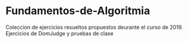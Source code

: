 # Fundamentos-de-Algoritmia

Coleccion de ejercicios resueltos propuestos deurante el curso de 2019. Ejercicios de DomJudge y pruebas de clase
